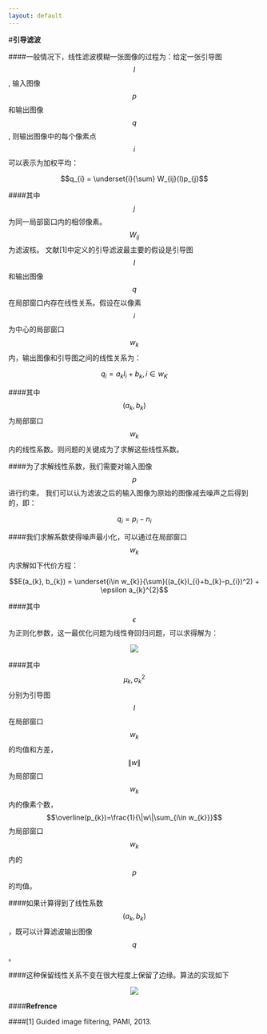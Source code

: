 ```yaml
---
layout: default
---
```

#**引导滤波**

####一般情况下，线性滤波模糊一张图像的过程为：给定一张引导图$$I$$, 输入图像$$p$$和输出图像$$q$$, 则输出图像中的每个像素点$$i$$可以表示为加权平均：

$$q_{i} = \underset{i}{\sum} W_{ij}(I)p_{j}$$

####其中$$j$$为同一局部窗口内的相邻像素。$$W_{ij}$$为滤波核。 文献[1]中定义的引导滤波最主要的假设是引导图$$I$$和输出图像$$q$$在局部窗口内存在线性关系。假设在以像素$$i$$为中心的局部窗口$$w_{k}$$内，输出图像和引导图之间的线性关系为：

$$q_{i} = a_{k}I_{i}+b_{k}, i \in w_{K}$$

####其中$$(a_{k}, b_{k})$$为局部窗口$$w_{k}$$内的线性系数。则问题的关键成为了求解这些线性系数。

####为了求解线性系数，我们需要对输入图像$$p$$进行约束。 我们可以认为滤波之后的输入图像为原始的图像减去噪声之后得到的，即：

$$q_{i} = p_{i} - n_{i}$$

####我们求解系数使得噪声最小化，可以通过在局部窗口$$w_{k}$$内求解如下代价方程：

$$E(a_{k}, b_{k}) = \underset{i\in w_{k}}{\sum}((a_{k}I_{i}+b_{k}-p_{i})^2) + \epsilon a_{k}^{2}$$

####其中$$\epsilon$$为正则化参数，这一最优化问题为线性脊回归问题，可以求得解为：

<div style="text-align: center">
<img src="../images/guid1.jpg">
</div>

####其中$$\mu_{k}, \sigma_{k}^{2}$$分别为引导图$$I$$在局部窗口$$w_{k}$$的均值和方差，$$\|w\|$$为局部窗口$$w_{k}$$内的像素个数， $$\overline(p_{k})=\frac{1}{\|w\|\sum_{i\in w_{k}}}$$为局部窗口$$w_{k}$$内的$$p$$的均值。

####如果计算得到了线性系数$$(a_{k}, b_{k})$$，既可以计算滤波输出图像$$q$$。

####这种保留线性关系不变在很大程度上保留了边缘。算法的实现如下

<div style="text-align: center">
<img src="../images/guid2.jpg">
</div>


####**Refrence**

####[1] Guided image filtering, PAMI, 2013.
